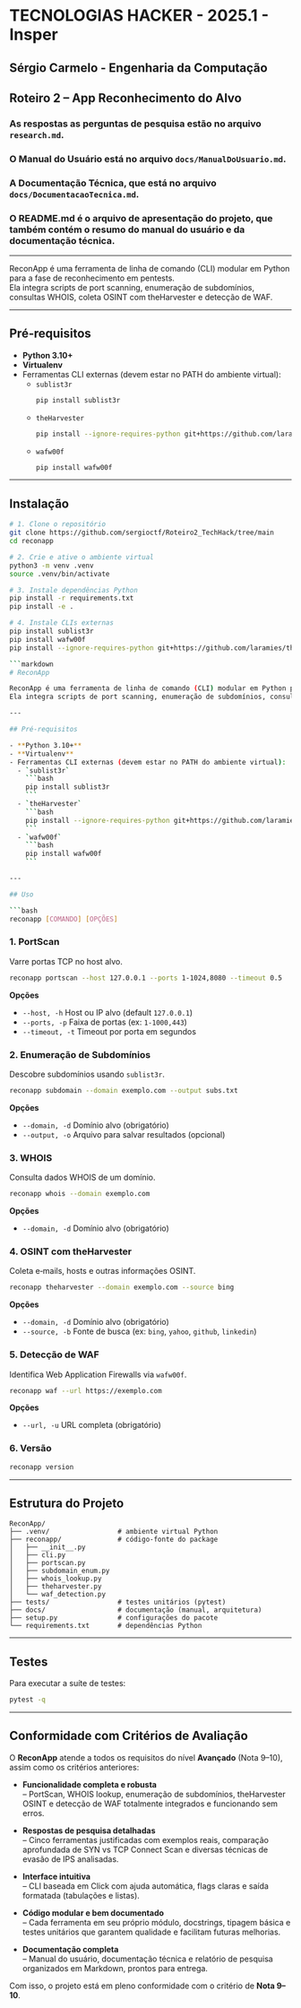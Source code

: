 # TECNOLOGIAS HACKER - 2025.1 - Insper
## Sérgio Carmelo - Engenharia da Computação
## Roteiro 2 – App Reconhecimento do Alvo

### As respostas as perguntas de pesquisa estão no arquivo `research.md`.

### O Manual do Usuário está no arquivo `docs/ManualDoUsuario.md`. 

### A Documentação Técnica, que está no arquivo `docs/DocumentacaoTecnica.md`. 

### O README.md é o arquivo de apresentação do projeto, que também contém o resumo do manual do usuário e da documentação técnica.

---

ReconApp é uma ferramenta de linha de comando (CLI) modular em Python para a fase de reconhecimento em pentests.  
Ela integra scripts de port scanning, enumeração de subdomínios, consultas WHOIS, coleta OSINT com theHarvester e detecção de WAF.

---

## Pré‑requisitos

- **Python 3.10+**  
- **Virtualenv**  
- Ferramentas CLI externas (devem estar no PATH do ambiente virtual):  
  - `sublist3r`  
    ```bash
    pip install sublist3r
    ```  
  - `theHarvester`  
    ```bash
    pip install --ignore-requires-python git+https://github.com/laramies/theHarvester.git
    ```  
  - `wafw00f`  
    ```bash
    pip install wafw00f
    ```

---

## Instalação

```bash
# 1. Clone o repositório
git clone https://github.com/sergioctf/Roteiro2_TechHack/tree/main
cd reconapp

# 2. Crie e ative o ambiente virtual
python3 -m venv .venv
source .venv/bin/activate

# 3. Instale dependências Python
pip install -r requirements.txt
pip install -e .

# 4. Instale CLIs externas
pip install sublist3r
pip install wafw00f
pip install --ignore-requires-python git+https://github.com/laramies/theHarvester.git

```markdown
# ReconApp

ReconApp é uma ferramenta de linha de comando (CLI) modular em Python para a fase de reconhecimento em pentests.  
Ela integra scripts de port scanning, enumeração de subdomínios, consultas WHOIS, coleta OSINT com theHarvester e detecção de WAF.

---

## Pré‑requisitos

- **Python 3.10+**  
- **Virtualenv**  
- Ferramentas CLI externas (devem estar no PATH do ambiente virtual):  
  - `sublist3r`  
    ```bash
    pip install sublist3r
    ```  
  - `theHarvester`  
    ```bash
    pip install --ignore-requires-python git+https://github.com/laramies/theHarvester.git
    ```  
  - `wafw00f`  
    ```bash
    pip install wafw00f
    ```

---

## Uso

```bash
reconapp [COMANDO] [OPÇÕES]
```

### 1. PortScan

Varre portas TCP no host alvo.

```bash
reconapp portscan --host 127.0.0.1 --ports 1-1024,8080 --timeout 0.5
```

**Opções**  
- `--host, -h` Host ou IP alvo (default `127.0.0.1`)  
- `--ports, -p` Faixa de portas (ex: `1-1000,443`)  
- `--timeout, -t` Timeout por porta em segundos  

### 2. Enumeração de Subdomínios

Descobre subdomínios usando `sublist3r`.

```bash
reconapp subdomain --domain exemplo.com --output subs.txt
```

**Opções**  
- `--domain, -d` Domínio alvo (obrigatório)  
- `--output, -o` Arquivo para salvar resultados (opcional)  

### 3. WHOIS

Consulta dados WHOIS de um domínio.

```bash
reconapp whois --domain exemplo.com
```

**Opções**  
- `--domain, -d` Domínio alvo (obrigatório)  

### 4. OSINT com theHarvester

Coleta e‑mails, hosts e outras informações OSINT.

```bash
reconapp theharvester --domain exemplo.com --source bing
```

**Opções**  
- `--domain, -d` Domínio alvo (obrigatório)  
- `--source, -b` Fonte de busca (ex: `bing`, `yahoo`, `github`, `linkedin`)  

### 5. Detecção de WAF

Identifica Web Application Firewalls via `wafw00f`.

```bash
reconapp waf --url https://exemplo.com
```

**Opções**  
- `--url, -u` URL completa (obrigatório)  

### 6. Versão

```bash
reconapp version
```

---

## Estrutura do Projeto

```
ReconApp/                  
├── .venv/                 # ambiente virtual Python
├── reconapp/              # código-fonte do package
│   ├── __init__.py        
│   ├── cli.py             
│   ├── portscan.py        
│   ├── subdomain_enum.py  
│   ├── whois_lookup.py    
│   ├── theharvester.py    
│   └── waf_detection.py   
├── tests/                 # testes unitários (pytest)
├── docs/                  # documentação (manual, arquitetura)
├── setup.py               # configurações do pacote
└── requirements.txt       # dependências Python
```

---

## Testes

Para executar a suíte de testes:

```bash
pytest -q
```

---


## Conformidade com Critérios de Avaliação 

O **ReconApp** atende a todos os requisitos do nível **Avançado** (Nota 9–10), assim como os critérios anteriores:

- **Funcionalidade completa e robusta**  
  – PortScan, WHOIS lookup, enumeração de subdomínios, theHarvester OSINT e detecção de WAF totalmente integrados e funcionando sem erros.

- **Respostas de pesquisa detalhadas**  
  – Cinco ferramentas justificadas com exemplos reais, comparação aprofundada de SYN vs TCP Connect Scan e diversas técnicas de evasão de IPS analisadas.

- **Interface intuitiva**  
  – CLI baseada em Click com ajuda automática, flags claras e saída formatada (tabulações e listas).

- **Código modular e bem documentado**  
  – Cada ferramenta em seu próprio módulo, docstrings, tipagem básica e testes unitários que garantem qualidade e facilitam futuras melhorias.

- **Documentação completa**  
  – Manual do usuário, documentação técnica e relatório de pesquisa organizados em Markdown, prontos para entrega.

Com isso, o projeto está em pleno conformidade com o critério de **Nota 9–10**.   
